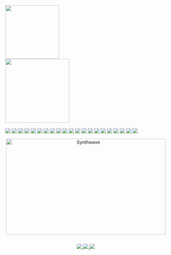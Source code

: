 <div style="display: inline_block">
  <a href="https://github.com/leandroalvesmachado">
    <img height="168em" src="https://github-readme-stats.vercel.app/api?username=leandroalvesmachado&show_icons=true&theme=algolia&include_all_commits=true&count_private=true"/>
  </a>
</div>

<div style="display: inline_block">
  <img height="200em" src="https://github-readme-stats.vercel.app/api/top-langs/?username=leandroalvesmachado&langs_count=6&theme=algolia&layout=compact"/>
</div>

<br>

<div style="display: inline_block">
  <img src="https://img.shields.io/badge/Linux-E34F26?style=for-the-badge&logo=linux&logoColor=black">
  <img src="https://img.shields.io/badge/Windows-017AD7?style=for-the-badge&logo=windows&logoColor=white">
  <img src="https://img.shields.io/badge/HTML5-E34F26?style=for-the-badge&logo=html5&logoColor=white">
  <img src="https://img.shields.io/badge/CSS3-1572B6?style=for-the-badge&logo=css3&logoColor=white">
  <img src="https://img.shields.io/badge/PHP-777BB4?style=for-the-badge&logo=php&logoColor=white">
  <img src="https://img.shields.io/badge/Ruby-CC342D?style=for-the-badge&logo=ruby&logoColor=white">
  <img src="https://img.shields.io/badge/JavaScript-F7DF1E?style=for-the-badge&logo=javascript&logoColor=black">
  <img src="https://img.shields.io/badge/TypeScript-007ACC?style=for-the-badge&logo=typescript&logoColor=white">
  <img src="https://img.shields.io/badge/Laravel-FF2D20?style=for-the-badge&logo=laravel&logoColor=white">
  <img src="https://img.shields.io/badge/Ruby_on_Rails-CC0000?style=for-the-badge&logo=ruby-on-rails&logoColor=white">
  <img src="https://img.shields.io/badge/Node.js-43853D?style=for-the-badge&logo=node.js&logoColor=white">
  <img src="https://img.shields.io/badge/Nest-000000?style=for-the-badge&logo=nestjs&logoColor=red">
  <img src="https://img.shields.io/badge/Bootstrap-563D7C?style=for-the-badge&logo=bootstrap&logoColor=white">
  <img src="https://img.shields.io/badge/Tailwind_CSS-38B2AC?style=for-the-badge&logo=tailwind-css&logoColor=white">
  <img src="https://img.shields.io/badge/Bulma-38B2AC?style=for-the-badge&logo=bulma&logoColor=black">
  <img src="https://img.shields.io/badge/Git-E34F26?style=for-the-badge&logo=git&logoColor=white">
  <img src="https://img.shields.io/badge/Apache-CA2136?style=for-the-badge&logo=apache&logoColor=white">
  <img src="https://img.shields.io/badge/Nginx-009639?style=for-the-badge&logo=nginx&logoColor=white">
  <img src="https://img.shields.io/badge/MySQL-00000F?style=for-the-badge&logo=mysql&logoColor=white">
  <img src="https://img.shields.io/badge/PostgreSQL-316192?style=for-the-badge&logo=postgresql&logoColor=white">
  <img src="https://img.shields.io/badge/Microsoft_SQL_Server-CC2927?style=for-the-badge&logo=microsoft-sql-server&logoColor=white">
</div>

<p align="center">
   <img src="https://cdn.hashnode.com/res/hashnode/image/upload/v1642672151683/36Kv4xxLV.gif" alt="Synthwave" height="300" width="500">
</p>

 ##
  
<div align="center">
  <a href="https://instagram.com/leandroalvesmachado" target="_blank">
    <img src="https://img.shields.io/badge/-Instagram-%23E4405F?style=for-the-badge&logo=instagram&logoColor=white">
  </a>
  <a href="mailto:leandroalvesmachado@gmail.com" target="_blank">
    <img src="https://img.shields.io/badge/-Gmail-D14836?style=for-the-badge&logo=gmail&logoColor=white">
  </a>
  <a href="https://www.linkedin.com/in/leandro-alves-03225739" target="_blank">
    <img src="https://img.shields.io/badge/-LinkedIn-%230077B5?style=for-the-badge&logo=linkedin&logoColor=white">
  </a> 
</div>
